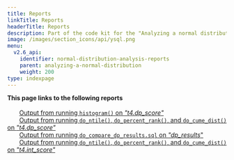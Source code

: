 ```yaml
---
title: Reports
linkTitle: Reports
headerTitle: Reports
description: Part of the code kit for the "Analyzing a normal distribution" section within the YSQL window functions documentation (reports of results).
image: /images/section_icons/api/ysql.png
menu:
  v2.6_api:
    identifier: normal-distribution-analysis-reports
    parent: analyzing-a-normal-distribution
    weight: 200
type: indexpage
---
```

**This page links to the following reports**<br>
&#160;&#160;&#160;&#160;&#160;&#160;&#160;<br>
&#160;&#160;&#160;&#160;&#160;&#160;&#160;[Output from running `histogram()` on _"t4.dp_score"_](./histogram-report/)<br>
&#160;&#160;&#160;&#160;&#160;&#160;&#160;[Output from running `do_ntile()`, `do_percent_rank()`, and `do_cume_dist()` on _"t4.dp_score"_](./dp-results/)<br>
&#160;&#160;&#160;&#160;&#160;&#160;&#160;[Output from running `do_compare_dp_results.sql` on _"dp_results_"](./compare-dp-results/)<br>
&#160;&#160;&#160;&#160;&#160;&#160;&#160;[Output from running `do_ntile()`, `do_percent_rank()`, and `do_cume_dist()` on _"t4.int_score"_](./int-results/)<br>
